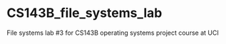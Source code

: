 CS143B_file_systems_lab
=======================

File systems lab #3 for CS143B operating systems project course at UCI
